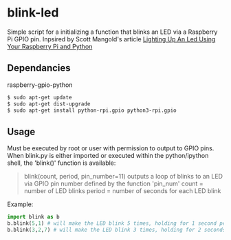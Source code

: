 blink-led
=========

Simple script for a initializing a function that blinks an LED via a Raspberry Pi GPIO pin. Inpsired by Scott Mangold's article [Lighting Up An Led Using Your Raspberry Pi and Python](http://www.thirdeyevis.com/pi-page-2.php)

Dependancies
------------
raspberry-gpio-python
```bash
$ sudo apt-get update
$ sudo apt-get dist-upgrade
$ sudo apt-get install python-rpi.gpio python3-rpi.gpio
```

Usage
-----
Must be executed by root or user with permission to output to GPIO pins.
When blink.py is either imported or executed within the python/ipython shell, the 'blink()' function is available:
>blink(count, period, pin_number=11)
>outputs a loop of blinks to an LED via GPIO pin number defined by the function 'pin_num'
>count = number of LED blinks
>period = number of seconds for each LED blink

Example:
```python
import blink as b
b.blink(5,1) # will make the LED blink 5 times, holding for 1 second per blink, output to GPIO pin 11 by default
b.blink(3,2,7) # will make the LED blink 3 times, holding for 2 seconds per blink, output to GPIO pin 7
```
